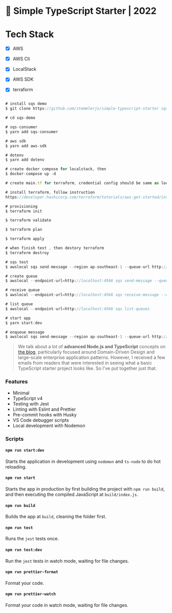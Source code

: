 # 🧰 Simple TypeScript Starter | 2022

# Tech Stack

- [x] AWS
- [x] AWS Cli
- [x] LocalStack
- [x] AWS SDK
- [x] terraform


```javascript

# install sqs demo
$ git clone https://github.com/stemmlerjs/simple-typescript-starter sqs-demo

# cd sqs-demo

# sqs-consumer
$ yarn add sqs-consumer

# aws sdk
$ yarn add aws-sdk

# dotenv
$ yarn add dotenv

# create docker compose for localstack, then
$ docker-compose up -d

# create main.tf for terraform, credential config should be same as localstack

# install terraform, follow instruction
https://developer.hashicorp.com/terraform/tutorials/aws-get-started/install-cli

# provisioning
$ terraform init

$ terraform validate

$ terraform plan

$ terraform apply

# when finish test , then destory terraform
$ terraform destroy

# sqs test
$ awslocal sqs send-message --region ap-southeast-1 --queue-url http://localhost:4566/000000000000/local-queue --message-body '{"command":["jeff test"]}'

# create queue
$ awslocal --endpoint-url=http://localhost:4566 sqs send-message --queue-url http://localhost:4566/000000000000/local-queue --message-body 'jeff tests'

# receive queue
$ awslocal --endpoint-url=http://localhost:4566 sqs receive-message --queue-url http://localhost:4566/000000000000/local-queue

# list queue
$ awslocal --endpoint-url=http://localhost:4566 sqs list-queues

# start app
$ yarn start:dev

# enqueue message
$ awslocal sqs send-message --region ap-southeast-1 --queue-url http://localhost:4566/000000000000/local-queue --message-body '{"command":["jeff test1"]}'
```

> We talk about a lot of **advanced Node.js and TypeScript** concepts on [the blog](https://khalilstemmler.com), particularly focused around Domain-Driven Design and large-scale enterprise application patterns. However, I received a few emails from readers that were interested in seeing what a basic TypeScript starter project looks like. So I've put together just that.

### Features

- Minimal
- TypeScript v4
- Testing with Jest
- Linting with Eslint and Prettier
- Pre-commit hooks with Husky
- VS Code debugger scripts
- Local development with Nodemon

### Scripts

#### `npm run start:dev`

Starts the application in development using `nodemon` and `ts-node` to do hot reloading.

#### `npm run start`

Starts the app in production by first building the project with `npm run build`, and then executing the compiled JavaScript at `build/index.js`.

#### `npm run build`

Builds the app at `build`, cleaning the folder first.

#### `npm run test`

Runs the `jest` tests once.

#### `npm run test:dev`

Run the `jest` tests in watch mode, waiting for file changes.

#### `npm run prettier-format`

Format your code.

#### `npm run prettier-watch`

Format your code in watch mode, waiting for file changes.
